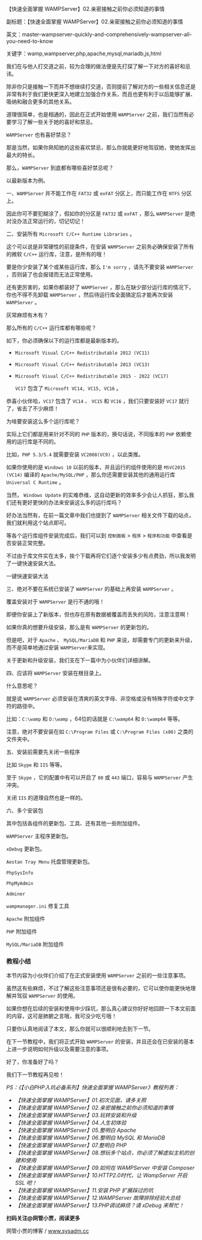 【快速全面掌握 WAMPServer】02.亲密接触之前你必须知道的事情

副标题：【快速全面掌握 WAMPServer】02.亲密接触之前你必须知道的事情

英文：master-wampserver-quickly-and-comprehensively-wampserver-all-you-need-to-know

关键字：wamp,wampserver,php,apache,mysql,mariadb,js,html



我们在与他人打交道之前，较为合理的做法便是先打探了解一下对方的喜好和忌讳。

除非你只是接触一下而并不想继续打交道，否则提前了解对方的一些相关信息还是非常有利于我们更快更深入地建立加强合作关系，而且也更有利于以后能够扩展、吸纳和融合更多的其他关系。

道理很简单，也是相通的，因此在正式开始使用 `WAMPServer` 之前，我们当然有必要学习了解一些关于她的喜好和禁忌。



`WAMPServer` 也有喜好禁忌？

那是当然，如果你熟知她的这些喜欢禁忌，那么你就能更好地驾驭她，使她发挥出最大的特长。

那么，`WAMPServer` 到底都有哪些喜好禁忌呢？



以最新版本为例。



一、`WAMPServer` 并不能工作在 `FAT32` 或 `exFAT` 分区上，而只能工作在 `NTFS` 分区上。

因此你可不要犯糊涂了，假如你的分区是 `FAT32` 或 `exFAT` ，那么 `WAMPServer` 是绝对没办法正常运行的，切记切记！



二、安装所有 `Microsoft C/C++ Runtime Libraries` 。

这个可以说是非常硬性的前提条件，在安装 `WAMPServer` 之前务必确保安装了所有的微软 `C/C++` 运行库，注意，是所有的哦！

要是你少安装了某个或某些运行库，那么 `I'm sorry` ，请先不要安装 `WAMPServer` ，否则装了也会报错而无法正常使用。

还有更厉害的，如果你都装好了 `WAMPServer` ，那么在缺少部分运行库的情况下，你也不得不先卸载 `WAMPServer` ，然后待运行库全面搞定后才能再次安装 `WAMPServer` 。

灰常麻烦有木有？

那么所有的 `C/C++` 运行库都有哪些呢？



如下，你必须确保以下的运行库都是最新版本的。

* `Microsoft Visual C/C++ Redistributable 2012 (VC11)`

* `Microsoft Visual C/C++ Redistributable 2013 (VC13)`

* `Microsoft Visual C/C++ Redistributable 2015 - 2022 (VC17)`

  `VC17` 包含了 `Microsoft VC14, VC15, VC16` 。



恭喜小伙伴哈，`VC17` 包含了 `VC14` 、 `VC15` 和 `VC16` ，我们只要安装好 `VC17` 就行了，省去了不少麻烦！

为啥要安装这么多个运行库呢？

实际上它们都是用来针对不同的 `PHP` 版本的，换句话说，不同版本的 `PHP` 依赖使用的运行库是不同的。

比如，`PHP 5.3/5.4` 就需要安装 `VC2008(VC9)` ，以此类推。



如果你使用的是 `Windows 10` 以前的版本，并且运行的组件使用的是 `MSVC2015 (VC14)` 编译的 `Apache/MySQL/PHP` ，那么你还需要安装其他的通用运行库 `Universal C Runtime` 。

当然， `Windows Update` 的实难恭维，这自动更新的效率多少会让人抓狂，那么我们还有更好更快的办法来安装这么多的运行库吗？

好办法当然有，在前一篇文章中我们也提到了 `WAMPServer` 相关文件下载的站点，我们就利用这个站点即可。

等各个运行库组件安装完成后，我们可以到 `控制面板` > `程序` > `程序和功能` 中查看是否安装正常完整。

不过由于库文件实在太多，挨个下载再将它们逐个安装多少有点费劲，所以我发明了一键快速安装大法。



一键快速安装大法



三、绝对不要在系统已安装了 `WAMPServer` 的基础上再安装 `WAMPServer` 。

覆盖安装对于 `WAMPServer` 是行不通的哦！

即便你安装上了新版本，但也存在原有数据被覆盖而丢失的风险，注意注意啊！

如果你真的想要升级安装，那么是有 `WAMPServer` 的更新包的。

但是吧，对于 `Apache` 、 `MySQL/MariaDB` 和 `PHP` 来说，却需要专门的更新来升级，而不是简单地通过安装 `WAMPServer`来实现。

关于更新和升级安装，我们支在下一篇中为小伙伴们详细讲解。



四、应该将 `WAMPServer` 安装在根目录上。

什么意思呢？

就是说 `WAMPServer` 必须安装在清爽的英文字母、非空格或没有特殊字符或中文字符的路径中。

比如：`C:\wamp` 和 `D:\wamp` ，64位的话就是 `C:\wamp64` 和 `D:\wamp64` 等等。

注意，绝对不要安装在如 `C:\Program Files` 或 `C:\Program Files (x86)` 之类的文件夹中。



五、安装前需要先关闭一些程序

比如 `Skype` 和 `IIS` 等等。

至于 `Skype` ，它的配置中有可以开启了 `80` 或 `443` 端口，容易与 `WAMPServer` 产生冲突。

关闭 `IIS` 的道理自然也是一样的。





六、多个安装包

其中包括各组件的更新包、工具、还有其他一些附加组件。

`WAMPServer` 主程序更新包。

`xDebug` 更新包。

`Aestan Tray Menu` 托盘管理更新包。

`PhpSysInfo`

`PhpMyAdmin`

`Adminer`

`wampmanager.ini` 修复工具

`Apache` 附加组件

`PHP` 附加组件

`MySQL/MariaDB` 附加组件





### 教程小结

本节内容为小伙伴们介绍了在正式安装使用 `WAMPServer` 之前的一些注意事项。

虽然这有些麻烦，不过了解这些注意事项还是很有必要的，它可以使你能更快地理解并驾驭 `WAMPServer` 的使用。

如果你想在后续的安装和使用中少踩坑，那么真心建议你好好地回顾一下本文前面的内容，这可是肺腑之言哦，我可没少吃亏哦！

只要你认真地阅读了本文，那么你就可以很顺利地去到下一节。

在下一节教程中，我们将正式开始 `WAMPServer` 的安装，并且还会在已安装的基本上进一步说明如何升级以及需要注意的事项。

好了，你准备好了吗？

我们下一节教程再见啦！



*PS：《【小白PHP入坑必备系列】快速全面掌握 WAMPServer》教程列表：*

* *【快速全面掌握 WAMPServer】01.初次见面，请多关照*
* *【快速全面掌握 WAMPServer】02.亲密接触之前你必须知道的事情*
* *【快速全面掌握 WAMPServer】03.玩转安装和升级*
* *【快速全面掌握 WAMPServer】04.人生初体验*
* *【快速全面掌握 WAMPServer】05.整明白 Apache*
* *【快速全面掌握 WAMPServer】06.整明白 MySQL 和 MariaDB*
* *【快速全面掌握 WAMPServer】07.整明白 PHP*
* *【快速全面掌握 WAMPServer】08.想玩多个站点，你必须了解虚拟主机的创建和使用*
* *【快速全面掌握 WAMPServer】09.如何在 WAMPServer 中安装 Composer*
* *【快速全面掌握 WAMPServer】10.HTTP2.0时代，让 WampServer 开启 SSL 吧！*
* *【快速全面掌握 WAMPServer】11.安装 PHP 扩展踩过的坑*
* *【快速全面掌握 WAMPServer】12.WAMPServer 故障排除经验大总结*
* *【快速全面掌握 WAMPServer】13.PHP调试麻烦？请 xDebug 来帮忙！*



**扫码关注@网管小贾，阅读更多**

网管小贾的博客 / www.sysadm.cc



















